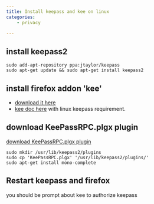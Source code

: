 ```yaml
---
title: Install keepass and kee on linux
categories:
    - privacy

---
```


## install keepass2

    sudo add-apt-repository ppa:jtaylor/keepass
    sudo apt-get update && sudo apt-get install keepass2

## install firefox addon 'kee'

- [download it here](https://addons.mozilla.org/fr/firefox/addon/keefox/?src=search)
- [kee doc here](https://github.com/kee-org/KeeFox/wiki/en-|-Getting-started#linux) with linux keepass requirement.

## download KeePassRPC.plgx plugin

[download KeePassRPC.plgx plugin](https://github.com/kee-org/keepassrpc/releases)

    sudo mkdir /usr/lib/keepass2/plugins
    sudo cp 'KeePassRPC.plgx' '/usr/lib/keepass2/plugins/'
    sudo apt-get install mono-complete

## Restart keepass and firefox

you should be prompt about kee to authorize keepass